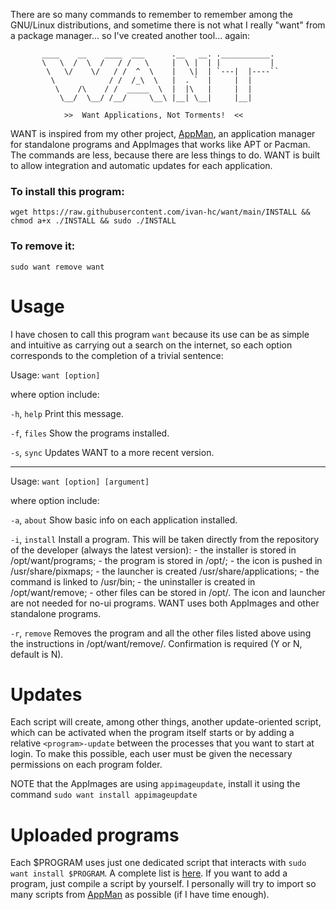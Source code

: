 There are so many commands to remember to remember among the GNU/Linux distributions, and sometime there is not what I really "want" from a package manager... so I've created another tool... again:

           ____    __    ____  ___      .__   __. .___________.
           \   \  /  \  /   / /   \     |  \ |  | |           |
            \   \/    \/   / /  ^  \    |   \|  | `---|  |----``
             \            / /  /_\  \   |  . `  |     |  |     
              \    /\    / /  _____  \  |  |\   |     |  |     
               \__/  \__/ /__/     \__\ |__| \__|     |__|     

                >>  Want Applications, Not Torments!  <<


WANT is inspired from my other project, [AppMan](https://github.com/ivan-hc/AppMan), an application manager for standalone programs and AppImages that works like APT or Pacman. The commands are less, because there are less things to do. WANT is built to allow integration and automatic updates for each application.

### To install this program:

`wget https://raw.githubusercontent.com/ivan-hc/want/main/INSTALL && chmod a+x ./INSTALL && sudo ./INSTALL`

### To remove it:

`sudo want remove want`

# Usage
I have chosen to call this program `want` because its use can be as simple and intuitive as carrying out a search on the internet, so each option corresponds to the completion of a trivial sentence:

  Usage:		`want [option]`
  
  where option include:
  
  `-h`, `help`	Print this message.

  `-f`, `files`	Show the programs installed.

  `-s`, `sync`	Updates WANT to a more recent version.

  -----------------------------------------------------------------------
      
  Usage:		`want [option] [argument]`
  
  where option include:
  
  `-a`, `about`	Show basic info on each application installed.
  		  
  `-i`, `install` 	Install a program. This will be taken directly from the
  		repository of the developer (always the latest version):
  		- the installer is stored in /opt/want/programs;
  		- the program is stored in /opt/<program>;
  		- the icon is pushed in /usr/share/pixmaps;
  		- the launcher is created /usr/share/applications;
  		- the command is linked to /usr/bin;
  		- the uninstaller is created in /opt/want/remove;
  		- other files can be stored in /opt/<program>.
  		The icon and launcher are not needed for no-ui programs.
  		WANT uses both AppImages and other standalone programs.
  		
  `-r`, `remove`	Removes the program and all the other files listed above
  		using the instructions in /opt/want/remove/<program>.
  		Confirmation is required (Y or N, default is N).

# Updates
Each script will create, among other things, another update-oriented script, which can be activated when the program itself starts or by adding a relative `<program>-update` between the processes that you want to start at login. To make this possible, each user must be given the necessary permissions on each program folder.

NOTE that the AppImages are using `appimageupdate`, install it using the command `sudo want install appimageupdate`
           
# Uploaded programs
Each $PROGRAM uses just one dedicated script that interacts with `sudo want install $PROGRAM`. A complete list is [here](https://github.com/ivan-hc/want/tree/main/opt/want/programs). If you want to add a program, just compile a script by yourself. I personally will try to import so many scripts from [AppMan](https://github.com/ivan-hc/AppMan) as possible (if I have time enough).
